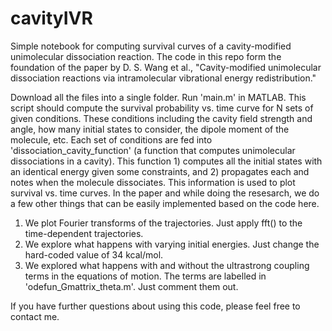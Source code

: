 # cavityIVR
Simple notebook for computing survival curves of a cavity-modified unimolecular dissociation reaction.
The code in this repo form the foundation of the paper by D. S. Wang et al., "Cavity-modified unimolecular dissociation reactions via intramolecular vibrational energy redistribution."

Download all the files into a single folder.
Run 'main.m' in MATLAB.
This script should compute the survival probability vs. time curve for N sets of given conditions.
These conditions including the cavity field strength and angle, how many initial states to consider, the dipole moment of the molecule, etc.
Each set of conditions are fed into 'dissociation_cavity_function' (a function that computes unimolecular dissociations in a cavity).
This function 1) computes all the initial states with an identical energy given some constraints, and 2) propagates each and notes when the molecule dissociates.
This information is used to plot survival vs. time curves.
In the paper and while doing the resesarch, we do a few other things that can be easily implemented based on the code here.
1) We plot Fourier transforms of the trajectories. Just apply fft() to the time-dependent trajectories.
2) We explore what happens with varying initial energies. Just change the hard-coded value of 34 kcal/mol.
3) We explored what happens with and without the ultrastrong coupling terms in the equations of motion. The terms are labelled in 'odefun_Gmattrix_theta.m'. Just comment them out.

If you have further questions about using this code, please feel free to contact me.

